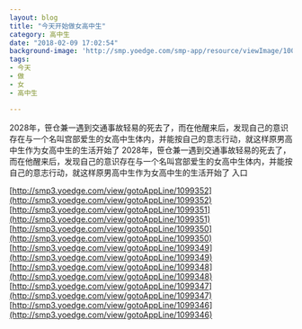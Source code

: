 ```yaml
---
layout: blog
title: "今天开始做女高中生"
category: 高中生
date: "2018-02-09 17:02:54"
background-image: 'http://smp.yoedge.com/smp-app/resource/viewImage/1003366appline.png'
tags:
- 今天
- 做
- 女
- 高中生

---
```

2028年，笹仓兼一遇到交通事故轻易的死去了，而在他醒来后，发现自己的意识存在与一个名叫宫部爱生的女高中生体内，并能按自己的意志行动，就这样原男高中生作为女高中生的生活开始了
2028年，笹仓兼一遇到交通事故轻易的死去了，而在他醒来后，发现自己的意识存在与一个名叫宫部爱生的女高中生体内，并能按自己的意志行动，就这样原男高中生作为女高中生的生活开始了
入口

[http://smp3.yoedge.com/view/gotoAppLine/1099352](http://smp3.yoedge.com/view/gotoAppLine/1099352)
[http://smp3.yoedge.com/view/gotoAppLine/1099351](http://smp3.yoedge.com/view/gotoAppLine/1099351)
[http://smp3.yoedge.com/view/gotoAppLine/1099350](http://smp3.yoedge.com/view/gotoAppLine/1099350)
[http://smp3.yoedge.com/view/gotoAppLine/1099349](http://smp3.yoedge.com/view/gotoAppLine/1099349)
[http://smp3.yoedge.com/view/gotoAppLine/1099348](http://smp3.yoedge.com/view/gotoAppLine/1099348)
[http://smp3.yoedge.com/view/gotoAppLine/1099347](http://smp3.yoedge.com/view/gotoAppLine/1099347)
[http://smp3.yoedge.com/view/gotoAppLine/1099346](http://smp3.yoedge.com/view/gotoAppLine/1099346)

        
